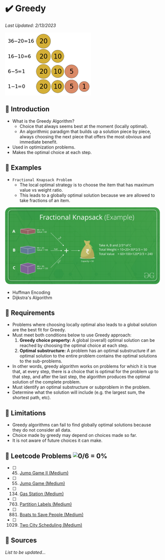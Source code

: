 # :heavy_check_mark: Greedy
*Last Updated: 2/13/2023*

![Image of the greedy technique](../images/patterns/greedy/greedy.png)

## :round_pushpin: Introduction
- What is the Greedy Algorithm?
  - Choice that always seems best at the moment (locally optimal).
  - An algorithmic paradigm that builds up a solution piece by piece, always choosing the next piece that offers the most obvious and immediate benefit.
- Used in optimization problems.
- Makes the optimal choice at each step.

## :round_pushpin: Examples
- `Fractional Knapsack Problem`
  - The local optimal strategy is to choose the item that has maximum value vs weight ratio.
  - This leads to a globally optimal solution because we are allowed to take fractions of an item.

![Image of a fractional knapsack](../images/patterns/greedy/fractional-knapsack.png)

- Huffman Encoding
- Dijkstra's Algorithm

## :round_pushpin: Requirements
- Problems where choosing locally optimal also leads to a global solution are the best fit for Greedy.
- Must meet both conditions below to use Greedy approach:
  1. **Greedy choice property:** A global (overall) optimal solution can be reached by choosing the optimal choice at each step.
  2. **Optimal substructure:** A problem has an optimal substructure if an optimal solution to the entire problem contains the optimal solutions to the sub-problems.
- In other words, greedy algorithm works on problems for which it is true that, at every step, there is a choice that is optimal for the problem up to that step, and after the last step, the algorithm produces the optimal solution of the complete problem.
- Must identify an optimal substructure or subproblem in the problem.
- Determine what the solution will include (e.g. the largest sum, the shortest path, etc).

## :round_pushpin: Limitations
- Greedy algorithms can fail to find globally optimal solutions because they do not consider all data.
- Choice made by greedy may depend on choices made so far.
- It is not aware of future choices it can make.

## :round_pushpin: Leetcode Problems ![0/6 = 0%](https://progress-bar.dev/0)

- [ ] 45. [Jump Game II (Medium)](https://leetcode.com/problems/jump-game-ii/)
- [ ] 55. [Jump Game (Medium)](https://leetcode.com/problems/jump-game/)
- [ ] 134. [Gas Station (Medium)](https://leetcode.com/problems/gas-station/)
- [ ] 763. [Partition Labels (Medium)](https://leetcode.com/problems/partition-labels/)
- [ ] 881. [Boats to Save People (Medium)](https://leetcode.com/problems/boats-to-save-people/)
- [ ] 1029. [Two City Scheduling (Medium)](https://leetcode.com/problems/two-city-scheduling/)

## :round_pushpin: Sources
*List to be updated...*
